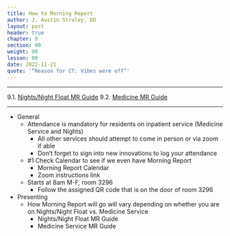 ```yaml
---
title: How to Morning Report
author: J. Austin Straley, DO
layout: post
header: true
chapter: 9
section: 00
weight: 90
lesson: 00
date: 2022-11-21
quote: '“Reason for CT: Vibes were off”'
---
```


<hr>

9.1. [Nights/Night Float MR Guide][1]
9.2. [Medicine MR Guide][2]
<hr>

- General
	- Attendance is mandatory for residents on inpatient service (Medicine Service and Nights)
		- All other services should attempt to come in person or via zoom if able
		- Don’t forget to sign into new innovations to log your attendance
	- #1 Check Calendar to see if we even have Morning Report
		- Morning Report Calendar
		- Zoom instructions link
	- Starts at 8am M-F, room 3296
        - Follow the assigned QR code that is on the door of room 3296
- Presenting
	- How Morning Report will go will vary depending on whether you are on Nights/Night Float vs. Medicine Service
		- Nights/Night Float MR Guide
        - Medicine Service MR Guide

[1]: /internguidepages/chapter09/1-nights-mr-guide/
[2]: /internguidepages/chapter09/2-medicine-mr-guide
